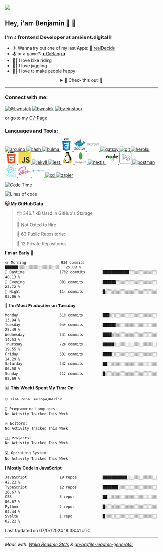 ![](https://komarev.com/ghpvc/?username=bwnstck)

## Hey, i'am Benjamin 👾 👋

### I'm a frontend Developer at ambient.digital!!

- ☀️ Wanna try out one of my last Apps: [ 🎯 realDecide](https://realdecide.vercel.app)
- 🕹 or a game?: [♦️ GoBang ♦](https://playgobang.vercel.app)
- 🚴‍♂️ I love bike riding
- 🤹‍♂️ I love juggling
- 👩‍🎤 I love to make people happy
<details style="text-align: center"><summary>🕺 Check this out! 🕺</summary>
<img alt="You may have a screen reader, but you still got rick rolled. Yes, this is a gif of Rick Astley's famous &quot;Never Gonna Give You Up&quot;." src="./nice.gif?raw=true" width="100%">
</details>

<hr>
<h3 align="left">Connect with me:</h3>
<p align="left">
<a href="https://dev.to/@bwnstck" target="blank"><img align="center" src="https://cdn.jsdelivr.net/npm/simple-icons@3.0.1/icons/dev-dot-to.svg" alt="@bwnstck" height="30" width="40" /></a>
<a href="https://twitter.com/bwnstck" target="blank"><img align="center" src="https://cdn.jsdelivr.net/npm/simple-icons@3.0.1/icons/twitter.svg" alt="bwnstck" height="30" width="40" /></a>
<a href="https://linkedin.com/in/bweinstock" target="blank"><img align="center" src="https://cdn.jsdelivr.net/npm/simple-icons@3.0.1/icons/linkedin.svg" alt="bweinstock" height="30" width="40" /></a>
</p>

or go to my [CV-Page][website]
<br>
<h3 align="left">Languages and Tools:</h3>
<p align="left"> <a href="https://www.arduino.cc/" target="_blank"> <img src="https://cdn.worldvectorlogo.com/logos/arduino-1.svg" alt="arduino" width="40" height="40"/> </a> <a href="https://www.gnu.org/software/bash/" target="_blank"> <img src="https://www.vectorlogo.zone/logos/gnu_bash/gnu_bash-icon.svg" alt="bash" width="40" height="40"/> </a> <a href="https://bulma.io/" target="_blank"> <img src="https://raw.githubusercontent.com/gilbarbara/logos/804dc257b59e144eaca5bc6ffd16949752c6f789/logos/bulma.svg" alt="bulma" width="40" height="40"/> </a> <a href="https://www.w3schools.com/css/" target="_blank"> <img src="https://raw.githubusercontent.com/devicons/devicon/master/icons/css3/css3-original-wordmark.svg" alt="css3" width="40" height="40"/> </a> <a href="https://www.docker.com/" target="_blank"> <img src="https://raw.githubusercontent.com/devicons/devicon/master/icons/docker/docker-original-wordmark.svg" alt="docker" width="40" height="40"/> </a> <a href="https://expressjs.com" target="_blank"> <img src="https://raw.githubusercontent.com/devicons/devicon/master/icons/express/express-original-wordmark.svg" alt="express" width="40" height="40"/> </a> <a href="https://www.gatsbyjs.com/" target="_blank"> <img src="https://www.vectorlogo.zone/logos/gatsbyjs/gatsbyjs-icon.svg" alt="gatsby" width="40" height="40"/> </a> <a href="https://git-scm.com/" target="_blank"> <img src="https://www.vectorlogo.zone/logos/git-scm/git-scm-icon.svg" alt="git" width="40" height="40"/> </a> <a href="https://heroku.com" target="_blank"> <img src="https://www.vectorlogo.zone/logos/heroku/heroku-icon.svg" alt="heroku" width="40" height="40"/> </a> <a href="https://www.w3.org/html/" target="_blank"> <img src="https://raw.githubusercontent.com/devicons/devicon/master/icons/html5/html5-original-wordmark.svg" alt="html5" width="40" height="40"/> </a> <a href="https://developer.mozilla.org/en-US/docs/Web/JavaScript" target="_blank"> <img src="https://raw.githubusercontent.com/devicons/devicon/master/icons/javascript/javascript-original.svg" alt="javascript" width="40" height="40"/> </a> <a href="https://jekyllrb.com/" target="_blank"> <img src="https://www.vectorlogo.zone/logos/jekyllrb/jekyllrb-icon.svg" alt="jekyll" width="40" height="40"/> </a> <a href="https://jestjs.io" target="_blank"> <img src="https://www.vectorlogo.zone/logos/jestjsio/jestjsio-icon.svg" alt="jest" width="40" height="40"/> </a> <a href="https://www.linux.org/" target="_blank"> <img src="https://raw.githubusercontent.com/devicons/devicon/master/icons/linux/linux-original.svg" alt="linux" width="40" height="40"/> </a> <a href="https://www.mongodb.com/" target="_blank"> <img src="https://raw.githubusercontent.com/devicons/devicon/master/icons/mongodb/mongodb-original-wordmark.svg" alt="mongodb" width="40" height="40"/> </a> <a href="https://nextjs.org/" target="_blank"> <img src="https://cdn.worldvectorlogo.com/logos/nextjs-3.svg" alt="nextjs" width="40" height="40"/> </a> <a href="https://nodejs.org" target="_blank"> <img src="https://raw.githubusercontent.com/devicons/devicon/master/icons/nodejs/nodejs-original-wordmark.svg" alt="nodejs" width="40" height="40"/> </a> <a href="https://www.photoshop.com/en" target="_blank"> <img src="https://raw.githubusercontent.com/devicons/devicon/master/icons/photoshop/photoshop-line.svg" alt="photoshop" width="40" height="40"/> </a> <a href="https://postman.com" target="_blank"> <img src="https://www.vectorlogo.zone/logos/getpostman/getpostman-icon.svg" alt="postman" width="40" height="40"/> </a> <a href="https://reactjs.org/" target="_blank"> <img src="https://raw.githubusercontent.com/devicons/devicon/master/icons/react/react-original-wordmark.svg" alt="react" width="40" height="40"/> </a> <a href="https://sass-lang.com" target="_blank"> <img src="https://raw.githubusercontent.com/devicons/devicon/master/icons/sass/sass-original.svg" alt="sass" width="40" height="40"/> </a> <a href="https://webpack.js.org" target="_blank"> <img src="https://raw.githubusercontent.com/devicons/devicon/d00d0969292a6569d45b06d3f350f463a0107b0d/icons/webpack/webpack-original-wordmark.svg" alt="webpack" width="40" height="40"/> </a> <a href="https://www.adobe.com/products/xd.html" target="_blank"> <img src="https://cdn.worldvectorlogo.com/logos/adobe-xd.svg" alt="xd" width="40" height="40"/> </a> <a href="https://zapier.com" target="_blank"> <img src="https://www.vectorlogo.zone/logos/zapier/zapier-icon.svg" alt="zapier" width="40" height="40"/> </a> </p>

<!--START_SECTION:waka-->
![Code Time](http://img.shields.io/badge/Code%20Time-1%2C841%20hrs%2037%20mins-blue)

![Lines of code](https://img.shields.io/badge/From%20Hello%20World%20I%27ve%20Written-7.1%20million%20lines%20of%20code-blue)

**🐱 My GitHub Data** 

> 📦 346.7 kB Used in GitHub's Storage 
 > 
> 🚫 Not Opted to Hire
 > 
> 📜 63 Public Repositories 
 > 
> 🔑 12 Private Repositories 
 > 
**I'm an Early 🐤** 

```text
🌞 Morning                934 commits         ██████░░░░░░░░░░░░░░░░░░░   25.09 % 
🌆 Daytime                1792 commits        ████████████░░░░░░░░░░░░░   48.13 % 
🌃 Evening                883 commits         ██████░░░░░░░░░░░░░░░░░░░   23.72 % 
🌙 Night                  114 commits         █░░░░░░░░░░░░░░░░░░░░░░░░   03.06 % 
```
📅 **I'm Most Productive on Tuesday** 

```text
Monday                   519 commits         ███░░░░░░░░░░░░░░░░░░░░░░   13.94 % 
Tuesday                  949 commits         ██████░░░░░░░░░░░░░░░░░░░   25.49 % 
Wednesday                541 commits         ████░░░░░░░░░░░░░░░░░░░░░   14.53 % 
Thursday                 728 commits         █████░░░░░░░░░░░░░░░░░░░░   19.55 % 
Friday                   532 commits         ████░░░░░░░░░░░░░░░░░░░░░   14.29 % 
Saturday                 242 commits         ██░░░░░░░░░░░░░░░░░░░░░░░   06.50 % 
Sunday                   212 commits         █░░░░░░░░░░░░░░░░░░░░░░░░   05.69 % 
```


📊 **This Week I Spent My Time On** 

```text
🕑︎ Time Zone: Europe/Berlin

💬 Programming Languages: 
No Activity Tracked This Week

🔥 Editors: 
No Activity Tracked This Week

🐱‍💻 Projects: 
No Activity Tracked This Week

💻 Operating System: 
No Activity Tracked This Week
```

**I Mostly Code in JavaScript** 

```text
JavaScript               19 repos            ███████████░░░░░░░░░░░░░░   42.22 % 
TypeScript               12 repos            ███████░░░░░░░░░░░░░░░░░░   26.67 % 
CSS                      3 repos             ██░░░░░░░░░░░░░░░░░░░░░░░   06.67 % 
Python                   2 repos             █░░░░░░░░░░░░░░░░░░░░░░░░   04.44 % 
Svelte                   1 repo              █░░░░░░░░░░░░░░░░░░░░░░░░   02.22 % 
```




 Last Updated on 07/07/2024 18:38:41 UTC
<!--END_SECTION:waka-->

---

<em>Made with: [Waka Readme Stats](https://github.com/anmol098/waka-readme-stats) & [gh-profile-readme-generator](https://rahuldkjain.github.io/gh-profile-readme-generator/)</em>

[website]: https://weinstock.it
